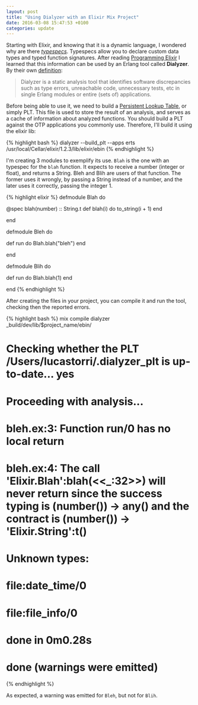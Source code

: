 ```yaml
---
layout: post
title: "Using Dialyzer with an Elixir Mix Project"
date: 2016-03-08 15:47:53 +0100
categories: update
---
```


Starting with Elixir, and knowing that it is a dynamic language, I wondered why are there *[typespecs](http://elixir-lang.org/getting-started/typespecs-and-behaviours.html)*. Typespecs allow you to declare custom data types and typed function signatures. After reading [Programming Elixir](http://www.amazon.com/Programming-Elixir-Functional-Concurrent-Pragmatic/dp/1937785580) I learned that this information can be used by an Erlang tool called **Dialyzer**. By their own [definition](http://erlang.org/doc/apps/dialyzer/dialyzer_chapter.html):

> Dialyzer is a static analysis tool that identifies software discrepancies such as type errors, unreachable code, unnecessary tests, etc in single Erlang modules or entire (sets of) applications.

Before being able to use it, we need to build a [Persistent Lookup Table](http://erlang.org/doc/apps/dialyzer/dialyzer_chapter.html#id59082), or simply PLT. This file is used to store the result of an analysis, and serves as a cache of information about analyzed functions. You should build a PLT against the OTP applications you commonly use. Therefore, I'll build it using the elixir lib:

{% highlight bash %}
dialyzer --build_plt --apps erts /usr/local/Cellar/elixir/1.2.3/lib/elixir/ebin
{% endhighlight %}

I'm creating 3 modules to exemplify its use. `Blah` is the one with an typespec for the `blah` function. It expects to receive a number (integer or float), and returns a String. Bleh and Blih are users of that function. The former uses it wrongly, by passing a String instead of a number, and the later uses it correctly, passing the integer 1.

{% highlight elixir %}
defmodule Blah do

  @spec blah(number) :: String.t
  def blah(i) do
    to_string(i + 1)
  end

end

defmodule Bleh do

  def run do
    Blah.blah("bleh")
  end

end

defmodule Blih do

  def run do
    Blah.blah(1)
  end

end
{% endhighlight %}

After creating the files in your project, you can compile it and run the tool, checking then the reported errors.

{% highlight bash %}
mix compile
dialyzer _build/dev/lib/$project_name/ebin/
#   Checking whether the PLT /Users/lucastorri/.dialyzer_plt is up-to-date... yes
#   Proceeding with analysis...
# bleh.ex:3: Function run/0 has no local return
# bleh.ex:4: The call 'Elixir.Blah':blah(<<_:32>>) will never return since the success typing is (number()) -> any() and the contract is (number()) -> 'Elixir.String':t()
# Unknown types:
#   file:date_time/0
#   file:file_info/0
#  done in 0m0.28s
# done (warnings were emitted)
{% endhighlight %}

As expected, a warning was emitted for `Bleh`, but not for `Blih`.
